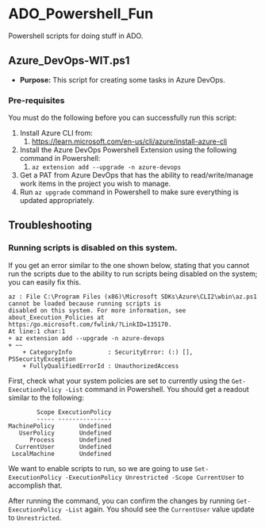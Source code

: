 # ADO_Powershell_Fun
Powershell scripts for doing stuff in ADO.

## Azure_DevOps-WIT.ps1

- **Purpose:** This script for creating some tasks in Azure DevOps.

### Pre-requisites

You must do the following before you can successfully run this script:
1. Install Azure CLI from:
    1. https://learn.microsoft.com/en-us/cli/azure/install-azure-cli
2. Install the Azure DevOps Powershell Extension using the following command in Powershell:
    1. `az extension add --upgrade -n azure-devops`
3. Get a PAT from Azure DevOps that has the ability to read/write/manage work items in the project you wish to manage.
4. Run `az upgrade` command in Powershell to make sure everything is updated appropriately.

## Troubleshooting

### Running scripts is disabled on this system.

If you get an error similar to the one shown below, stating that you cannot run the scripts due to the ability to run scripts being disabled on the system; you can easily fix this.
```dotnetcli
az : File C:\Program Files (x86)\Microsoft SDKs\Azure\CLI2\wbin\az.ps1 cannot be loaded because running scripts is
disabled on this system. For more information, see about_Execution_Policies at
https:/go.microsoft.com/fwlink/?LinkID=135170.
At line:1 char:1
+ az extension add --upgrade -n azure-devops
+ ~~
    + CategoryInfo          : SecurityError: (:) [], PSSecurityException
    + FullyQualifiedErrorId : UnauthorizedAccess
```
First, check what your system policies are set to currently using the `Get-ExecutionPolicy -List` command in Powershell. You should get a readout similar to the following:

```dotnetcli
        Scope ExecutionPolicy
        ----- ---------------
MachinePolicy       Undefined
   UserPolicy       Undefined
      Process       Undefined
  CurrentUser       Undefined
 LocalMachine       Undefined
 ```

We want to enable scripts to run, so we are going to use `Set-ExecutionPolicy -ExecutionPolicy Unrestricted -Scope CurrentUser` to accomplish that.

After running the command, you can confirm the changes by running `Get-ExecutionPolicy -List` again. You should see the `CurrentUser` value update to `Unrestricted`.